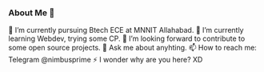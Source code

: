 ### About Me 👋


🔭 I’m currently pursuing Btech ECE at MNNIT Allahabad.
 🌱 I’m currently learning Webdev, trying some CP.
 👯 I’m looking forward to contribute to some open source projects.
 💬 Ask me about anyhting.
 📫 How to reach me: Telegram @nimbusprime
 ⚡ I wonder why are you here? XD

